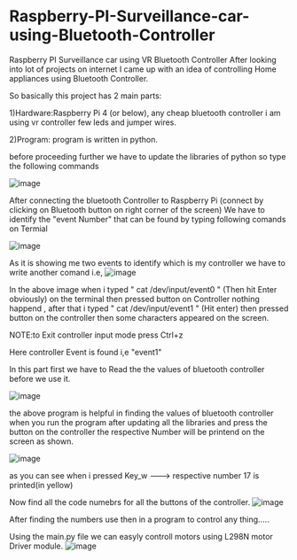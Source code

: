 # Raspberry-PI-Surveillance-car-using-Bluetooth-Controller
Raspberry PI Surveillance car using VR Bluetooth Controller 
After looking into lot of projects on internet I came up with an idea of controlling Home appliances using Bluetooth Controller.


So basically this project has 2 main parts:


1)Hardware:Raspberry Pi 4 (or below), any cheap bluetooth controller i am using vr controller 
                 few leds and jumper wires. 


2)Program: program is written in python.



before proceeding further we have to update the libraries of python so type the following commands

![image](https://user-images.githubusercontent.com/88006688/177688551-767700b1-cff1-4fb9-a8b6-2e955c0406c0.png)

After connecting the  bluetooth Controller to Raspberry Pi (connect by clicking on Bluetooth button on right corner of the screen) We have to identify the "event Number" that can be found by typing following comands on Termial 

![image](https://user-images.githubusercontent.com/88006688/177688594-aeea4768-4ecc-4dc6-b700-a4d466d1172b.png)

As it is showing me two events to identify which is my controller we have to write another comand i.e,
![image](https://user-images.githubusercontent.com/88006688/177688627-7aed2686-37c0-49ea-b0b4-de37aac906ce.png)

In the above image when i typed  "  cat /dev/input/event0   " (Then hit Enter obviously) on the terminal then pressed button on Controller nothing happend ,  after that i typed                           "  cat /dev/input/event1   " (Hit enter) then pressed button on the controller then some characters appeared on the screen.


NOTE:to Exit controller input mode press Ctrl+z

Here controller Event is found i,e "event1"


In this part first we have to Read the the values of bluetooth controller before we use it.

![image](https://user-images.githubusercontent.com/88006688/177688672-c87e4bd9-93a6-4c1d-8290-f24d6e1e500a.png)

the above program is helpful in finding the values of bluetooth controller when you run the program after updating all the libraries and press the button on the controller the respective Number will be printend on the screen as shown.

![image](https://user-images.githubusercontent.com/88006688/177688705-9d3dd484-bc29-4eee-8738-f12b85c6fd33.png)

as you can see when i pressed Key_w ---> respective number 17 is printed(in yellow)

Now find all the code numebrs for all the buttons of the controller.
![image](https://user-images.githubusercontent.com/88006688/177688741-a774b71f-442d-4974-ae0a-5c507cf67dd8.png)

After finding the numbers use then in a program to control any thing.....


Using the main.py file we can easyly controll motors using L298N motor Driver module.
![image](https://user-images.githubusercontent.com/88006688/177689028-bde18465-e64c-413e-a5ac-8e5f639af615.png)

